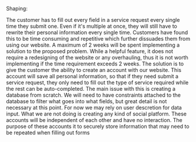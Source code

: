 Shaping:

 The customer has to fill out every field in a service request every single time they submit one. Even if it's multiple at once, they will still have to rewrite their personal information every single time. Customers have found this to be time consuming and repetitive which further dissuades them from using our website. A maximum of 2 weeks will be spent implementing a solution to the proposed problem. While a helpful feature, it does not require a redesigning of the website or any overhauling, thus it is not worth implementing if the time requirement exceeds 2 weeks. The solution is to give the customer the ability to create an account with our website. This account will save all personal information, so that if they need submit a service request, they only need to fill out the type of service required while the rest can be auto-completed. The main issue with this is creating a database from scratch. We will need to have constraints attached to the database to filter what goes into what fields, but great detail is not necessary at this point. For now we may rely on user descretion for data input. What we are not doing is creating any kind of social platform. These accounts will be independent of each other and have no interaction. The purpose of these accounts it to securely store information that may need to be repeated when filling out forms